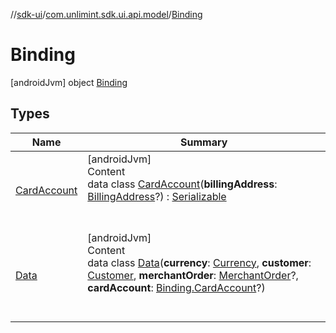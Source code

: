 //[sdk-ui](../../../index.md)/[com.unlimint.sdk.ui.api.model](../index.md)/[Binding](index.md)



# Binding  
 [androidJvm] object [Binding](index.md)   


## Types  
  
|  Name |  Summary | 
|---|---|
| <a name="com.unlimint.sdk.ui.api.model/Binding.CardAccount///PointingToDeclaration/"></a>[CardAccount](-card-account/index.md)| <a name="com.unlimint.sdk.ui.api.model/Binding.CardAccount///PointingToDeclaration/"></a>[androidJvm]  <br>Content  <br>data class [CardAccount](-card-account/index.md)(**billingAddress**: [BillingAddress](../../com.unlimint.sdk.ui.api.model.info/-billing-address/index.md)?) : [Serializable](https://developer.android.com/reference/kotlin/java/io/Serializable.html)  <br><br><br>|
| <a name="com.unlimint.sdk.ui.api.model/Binding.Data///PointingToDeclaration/"></a>[Data](-data/index.md)| <a name="com.unlimint.sdk.ui.api.model/Binding.Data///PointingToDeclaration/"></a>[androidJvm]  <br>Content  <br>data class [Data](-data/index.md)(**currency**: [Currency](https://developer.android.com/reference/kotlin/java/util/Currency.html), **customer**: [Customer](../../com.unlimint.sdk.ui.api.model.info/-customer/index.md), **merchantOrder**: [MerchantOrder](../../com.unlimint.sdk.ui.api.model.info/-merchant-order/index.md)?, **cardAccount**: [Binding.CardAccount](-card-account/index.md)?)  <br><br><br>|

